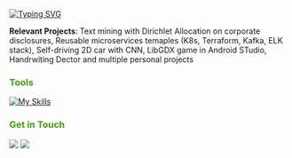 <a href="https://git.io/typing-svg">
  <img src="https://readme-typing-svg.herokuapp.com?font=Fira+Code&duration=3000&pause=1000&color=419F07&width=435&lines=Sebastian" alt="Typing SVG"/>
</a>

**Relevant Projects**: Text mining with Dirichlet Allocation on corporate disclosures, Reusable microservices temaples (K8s, Terraform, Kafka, ELK stack), Self-driving 2D car with CNN, LibGDX game in Android STudio, Handrwiting Dector and multiple personal projects


<h3 style="color: #419F07;">
  Tools
</h3>

[![My Skills](https://skillicons.dev/icons?i=aws,kubernetes,docker,ruby,postgresql,py,java,typescript,nodejs,express,react)](https://skillicons.dev)

<a target="_blank">
</img>
  <h3 style="color: #419F07;">
   Get in Touch
  </h3>
</a>

<a target="_blank" href="https://www.linkedin.com/in/sebastian-mihai"><img src="https://img.shields.io/badge/-LinkedIn-0077B5?style=for-the-badge&logo=Linkedin&logoColor=white"></img></a>
<a target="_blank" href="mailto:mihaisebastian01@gmail.com"><img src="https://img.shields.io/badge/-Gmail-D14836?style=for-the-badge&logo=Gmail&logoColor=white"></img></a>

